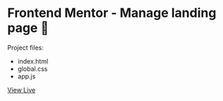 # Frontend Mentor - Manage landing page 👋

Project files:
- index.html
- global.css
- app.js

[View Live](https://kaffeenj-frontend-mentor.vercel.app/manage-landing-page/)